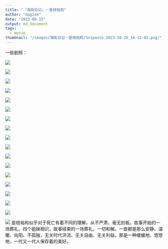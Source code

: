 ```yaml
---
title: "『海街日记』－是枝裕和"
author: "magisk"
date: "2023-08-15"
output: md_document
tags: 
  - movie
thumbnail: "/images/海街日记－是枝裕和/Snipaste_2023-10-26_16-11-02.png/"
---
```


<!--more-->

一些剧照：

![](/images/海街日记－是枝裕和/Snipaste_2023-08-14_20-08-26.png)

![](/images/海街日记－是枝裕和/Snipaste_2023-08-14_20-10-45.png)

![](/images/海街日记－是枝裕和/Snipaste_2023-08-14_20-22-32.png)

![](/images/海街日记－是枝裕和/Snipaste_2023-08-14_20-23-04.png)

![](/images/海街日记－是枝裕和/Snipaste_2023-08-14_20-29-19.png)

![](/images/海街日记－是枝裕和/Snipaste_2023-08-14_20-32-23.png)

![](/images/海街日记－是枝裕和/Snipaste_2023-08-14_20-33-56.png)

![](/images/海街日记－是枝裕和/Snipaste_2023-08-14_20-38-35.png)

![](/images/海街日记－是枝裕和/Snipaste_2023-08-14_20-38-45.png)

![](/images/海街日记－是枝裕和/Snipaste_2023-08-14_20-47-52.png)

![](/images/海街日记－是枝裕和/Snipaste_2023-08-14_20-57-10.png)

![](/images/海街日记－是枝裕和/Snipaste_2023-08-14_21-11-11.png)

![](/images/海街日记－是枝裕和/Snipaste_2023-08-14_21-12-40.png)

![](/images/海街日记－是枝裕和/Snipaste_2023-08-14_21-30-54.png)

![](/images/海街日记－是枝裕和/Snipaste_2023-08-14_21-40-27.png)

![](/images/海街日记－是枝裕和/Snipaste_2023-08-14_21-48-34.png)

![](/images/海街日记－是枝裕和/Snipaste_2023-08-14_21-55-30.png)

![](/images/海街日记－是枝裕和/Snipaste_2023-08-14_21-56-53.png) 是枝裕和似乎对于死亡有着不同的理解，从不严肃、毫无刻板。故事开始的一场葬礼，四个姐妹相识，故事结束的一场葬礼，一切和解。一直都是那么安静、温暖、向阳、不孤独，无关时代洪流、无关自由、无关利益。那是一种缓缓地、悠悠地，一代又一代人保存着的美好。
